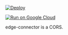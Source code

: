 [![Deploy](https://www.herokucdn.com/deploy/button.png)](https://heroku.com/deploy?template=https://github.com/jailbreak26/edge-connector.git)

[![Run on Google Cloud](https://deploy.cloud.run/button.svg)](https://github.com/jailbreak26/edge-connector.git)

edge-connector is a CORS.
